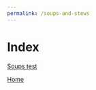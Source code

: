 ```yaml
---
permalink: /soups-and-stews
---
```

# Index

[Soups test](https://www.google.com)

[Home](https://thomasjbarrett82.github.io)
